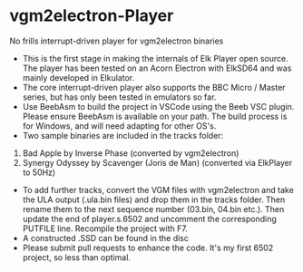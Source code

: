 # vgm2electron-Player
No frills interrupt-driven player for vgm2electron binaries

- This is the first stage in making the internals of Elk Player open source.  The player has been tested on an Acorn Electron with ElkSD64 and was mainly developed in Elkulator.
- The core interrupt-driven player also supports the BBC Micro / Master series, but has only been tested in emulators so far.
- Use BeebAsm to build the project in VSCode using the Beeb VSC plugin.  Please ensure BeebAsm is available on your path.  The build process is for Windows, and will need adapting for other OS's.
- Two sample binaries are included in the tracks folder:
1) Bad Apple by Inverse Phase (converted by vgm2electron)
2) Synergy Odyssey by Scavenger (Joris de Man) (converted via ElkPlayer to 50Hz)

- To add further tracks, convert the VGM files with vgm2electron and take the ULA output (.ula.bin files) and drop them in the tracks folder. Then rename them to the next sequence number (03.bin, 04.bin etc.). Then update the end of player.s.6502 and uncomment the corresponding PUTFILE line.  Recompile the project with F7.
- A constructed .SSD can be found in the disc
- Please submit pull requests to enhance the code.  It's my first 6502 project, so less than optimal.


